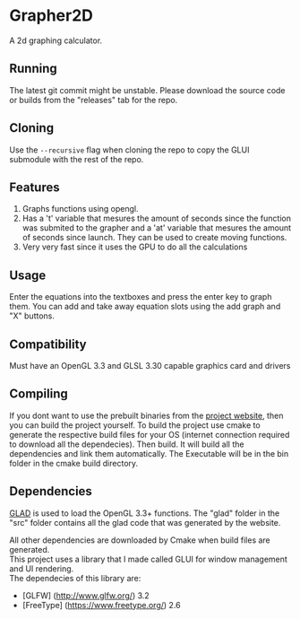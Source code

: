 # Grapher2D
A 2d graphing calculator.

## Running
The latest git commit might be unstable. Please download the source code or builds from the "releases" tab for the repo.

## Cloning
Use the `--recursive` flag when cloning the repo to copy the GLUI submodule with the rest of the repo.

## Features
1. Graphs functions using opengl.
2. Has a 't' variable that mesures the amount of seconds since the function was submited to the grapher and a 'at' variable that mesures the amount of seconds since launch. They can be used to create moving functions.
3. Very very fast since it uses the GPU to do all the calculations

## Usage
Enter the equations into the textboxes and press the enter key to graph them. You can add and take away equation slots using the add graph and "X" buttons.

## Compatibility
Must have an OpenGL 3.3 and GLSL 3.30 capable graphics card and drivers<br>

## Compiling
If you dont want to use the prebuilt binaries from the [project website](http://sharhar.github.io/projects.html), then you can build the project yourself. To build the project use cmake to generate the respective build files for your OS (internet connection required to download all the dependecies). Then build. It will build all the dependencies and link them automatically. The Executable will be in the bin folder in the cmake build directory.

## Dependencies
[GLAD](https://github.com/Dav1dde/glad) is used to load the OpenGL 3.3+ functions. The "glad" folder in the "src" folder contains all the glad code that was generated by the website.

All other dependencies are downloaded by Cmake when build files are generated.<br>
This project uses a library that I made called GLUI for window management and UI rendering. <br>
The dependecies of this library are:
* [GLFW] (http://www.glfw.org/) 3.2
* [FreeType] (https://www.freetype.org/) 2.6
